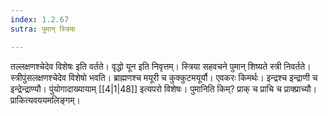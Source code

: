 ```yaml
---
index: 1.2.67
sutra: पुमान् स्त्रिया

---
```

तल्लक्षणश्चेदेव विशेषः इति वर्तते। वृद्धो यून इति निवृत्तम्। स्त्रिया सहवचने पुमान् शिष्यते स्त्री निवर्तते। स्त्रीपुंसलक्षणश्चेदेव विशेषो भवति। ब्राह्मणश्च मयूरी च कुक्कुटमयूर्यौ। एवकरः किमर्थः। इन्द्रश्च इन्द्राणी च इन्द्रेन्द्राण्यौ। पुंयोगादाख्यायाम् [[4|1|48]] इत्यपरो विशेषः। पुमानिति किम्? प्राक् च प्राचि च प्राक्प्राच्यौ। प्राकित्यवययमलिङ्गम्।